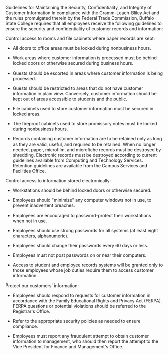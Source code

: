 <span id="guidelines" class="anchor"></span>Guidelines for Maintaining the Security, Confidentiality, and Integrity of Customer Information
In compliance with the Gramm-Leach-Bliley Act and the rules promulgated therein by the Federal Trade Commission, Buffalo State College requires that all employees receive the following guidelines to ensure the security and confidentiality of customer records and information:

Control access to rooms and file cabinets where paper records are kept:

-   All doors to office areas must be locked during nonbusiness hours.

-   Work areas where customer information is processed must be behind locked doors or otherwise secured during business hours.

-   Guests should be escorted in areas where customer information is being processed.

-   Guests should be restricted to areas that do not have customer information in plain view. Conversely, customer information should be kept out of areas accessible to students and the public.

-   File cabinets used to store customer information must be secured in locked areas.

-   The fireproof cabinets used to store promissory notes must be locked during nonbusiness hours.

-   Records containing customer information are to be retained only as long as they are valid, useful, and required to be retained. When no longer needed, paper, microfilm, and microfiche records must be destroyed by shredding. Electronic records must be destroyed according to current guidelines available from Computing and Technology Services. Retention guidelines are available from the Campus Services and Facilities Office.

Control access to information stored electronically:

-   Workstations should be behind locked doors or otherwise secured.

-   Employees should "minimize" any computer windows not in use, to prevent inadvertent breaches.

-   Employees are encouraged to password-protect their workstations when not in use.

-   Employees should use strong passwords for all systems (at least eight characters, alphanumeric).

-   Employees should change their passwords every 60 days or less.

-   Employees must not post passwords on or near their computers.

-   Access to student and employee records systems will be granted only to those employees whose job duties require them to access customer information.

Protect our customers' information:

-   Employees should respond to requests for customer information in accordance with the Family Educational Rights and Privacy Act (FERPA). FERPA questions or potential violations should be referred to the Registrar's Office.

-   Refer to the appropriate security policies as needed to ensure compliance.

-   Employees must report any fraudulent attempt to obtain customer information to management, who should then report the attempt to the Vice President for Finance and Management's Office.
